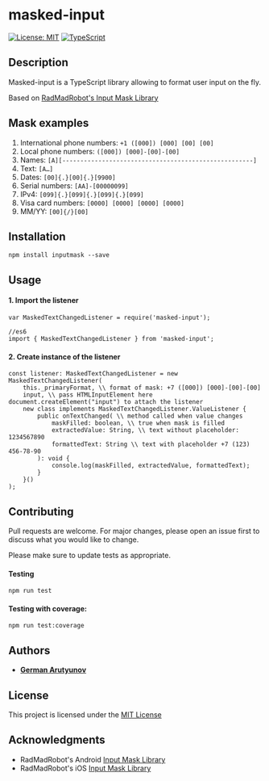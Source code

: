 # masked-input

[![License: MIT](https://img.shields.io/badge/License-MIT-yellow.svg)](https://opensource.org/licenses/MIT)
[![TypeScript](https://badges.frapsoft.com/typescript/code/typescript.png?v=101)](https://github.com/ellerbrock/typescript-badges/)

## Description

Masked-input is a TypeScript library allowing to format user input on the fly. 

Based on [RadMadRobot's Input Mask Library](https://github.com/RedMadRobot/input-mask-android)

## Mask examples

1. International phone numbers: `+1 ([000]) [000] [00] [00]`
2. Local phone numbers: `([000]) [000]-[00]-[00]`
3. Names: `[A][-----------------------------------------------------]` 
4. Text: `[A…]`
5. Dates: `[00]{.}[00]{.}[9900]`
6. Serial numbers: `[AA]-[00000099]`
7. IPv4: `[099]{.}[099]{.}[099]{.}[099]`
8. Visa card numbers: `[0000] [0000] [0000] [0000]`
9. MM/YY: `[00]{/}[00]`


## Installation

```
npm install inputmask --save
```

## Usage

#### 1. Import the listener

```
var MaskedTextChangedListener = require('masked-input');

//es6
import { MaskedTextChangedListener } from 'masked-input';
```

#### 2. Create instance of the listener

```
const listener: MaskedTextChangedListener = new MaskedTextChangedListener(
    this._primaryFormat, \\ format of mask: +7 ([000]) [000]-[00]-[00]
    input, \\ pass HTMLInputElement here document.createElement("input") to attach the listener
    new class implements MaskedTextChangedListener.ValueListener {
        public onTextChanged( \\ method called when value changes
            maskFilled: boolean, \\ true when mask is filled
            extractedValue: String, \\ text without placeholder: 1234567890
            formattedText: String \\ text with placeholder +7 (123) 456-78-90
        ): void {
            console.log(maskFilled, extractedValue, formattedText);
        }
    }()
);
```


## Contributing
Pull requests are welcome. For major changes, please open an issue first to discuss what you would like to change.

Please make sure to update tests as appropriate.


#### Testing

```
npm run test
```

#### Testing with coverage:

```
npm run test:coverage
```

## Authors

* [**German Arutyunov**](https://github.com/gaarutyunov)

## License

This project is licensed under the [MIT License](https://github.com/gaarutyunov/masked-input/blob/master/LICENSE) 

## Acknowledgments

* RadMadRobot's Android [Input Mask Library](https://github.com/RedMadRobot/input-mask-android)
* RadMadRobot's iOS [Input Mask Library](https://github.com/RedMadRobot/input-mask-ios)
